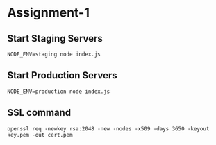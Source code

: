 # Assignment-1

## Start Staging Servers
`
NODE_ENV=staging node index.js
`

## Start Production Servers
`
NODE_ENV=production node index.js
`

## SSL command
`
openssl req -newkey rsa:2048 -new -nodes -x509 -days 3650 -keyout key.pem -out cert.pem
`
